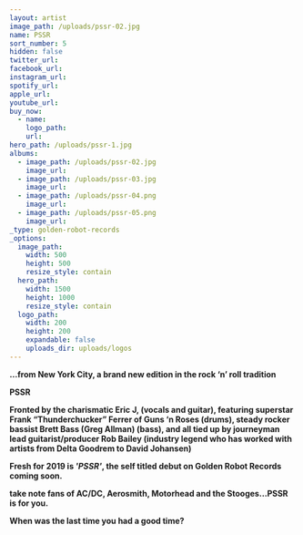```yaml
---
layout: artist
image_path: /uploads/pssr-02.jpg
name: PSSR
sort_number: 5
hidden: false
twitter_url:
facebook_url:
instagram_url:
spotify_url:
apple_url:
youtube_url:
buy_now:
  - name:
    logo_path:
    url:
hero_path: /uploads/pssr-1.jpg
albums:
  - image_path: /uploads/pssr-02.jpg
    image_url:
  - image_path: /uploads/pssr-03.jpg
    image_url:
  - image_path: /uploads/pssr-04.png
    image_url:
  - image_path: /uploads/pssr-05.png
    image_url:
_type: golden-robot-records
_options:
  image_path:
    width: 500
    height: 500
    resize_style: contain
  hero_path:
    width: 1500
    height: 1000
    resize_style: contain
  logo_path:
    width: 200
    height: 200
    expandable: false
    uploads_dir: uploads/logos
---
```


**…from New York City, a brand new edition in the rock ‘n’ roll tradition**

**PSSR**

**Fronted by the charismatic Eric J, (vocals and guitar), featuring superstar Frank “Thunderchucker” Ferrer of Guns ‘n Roses (drums), steady rocker bassist Brett Bass (Greg Allman) (bass), and all tied up by journeyman lead guitarist/producer Rob Bailey (industry legend who has worked with artists from Delta Goodrem to David Johansen)**

**Fresh for 2019 is *'PSSR'*, the self titled debut on Golden Robot Records coming soon.**

**take note fans of AC/DC, Aerosmith, Motorhead and the Stooges…PSSR is for you.**

**When was the last time you had a good time?**